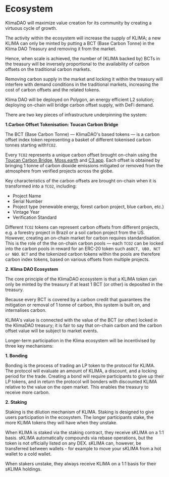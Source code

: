 # Ecosystem

KlimaDAO will maximize value creation for its community by creating a virtuous cycle of growth.&#x20;

The activity within the ecosystem will increase the supply of KLIMA; a new KLIMA can only be minted by putting a BCT (Base Carbon Tonne) in the Klima DAO Treasury and removing it from the market.&#x20;

Hence, when scale is achieved, the number of (KLIMA backed by) BCTs in the treasury will be inversely proportional to the availability of carbon offsets on the traditional carbon markets.&#x20;

Removing carbon supply in the market and locking it within the treasury will interfere with demand conditions in the traditional markets, increasing the cost of carbon offsets and the related tokens.&#x20;

Klima DAO will be deployed on Polygon, an energy efficient L2 solution; deploying on-chain will bridge carbon offset supply, with DeFi demand.

There are two key pieces of infrastructure underpinning the system:

**1.Carbon Offset Tokenisation: Toucan Carbon Bridge**

The BCT (Base Carbon Tonne) — KlimaDAO's based tokens — is a carbon offset index token representing a basket of different tokenised carbon tonnes starting with`TCO2`.

Every `TCO2` represents a unique carbon offset brought on-chain using the [Toucan Carbon Bridge](https://docs.toucan.earth/protocol/modules/carbon-bridge), [Moss.earth](https://moss.earth/) and [C3.app](https://www.c3.app/). Each offset is obtained by bringing 1 tonne of carbon dioxide emissions mitigated or removed from the atmosphere from verified projects across the globe.&#x20;

Key characteristics of the carbon offsets are brought on-chain when it is transformed into a `TCO2`, including:

* Project Name
* Serial Number
* Project type (renewable energy, forest carbon project, blue carbon, etc.)
* Vintage Year
* Verification Standard

Different `TCO2` tokens can represent carbon offsets from different projects, e.g. a forestry project in Brazil or a soil carbon project from the US. However, creating an on-chain market for carbon requires standardisation. This is the role of the the on-chain carbon pools — each `TCO2` can be locked into the carbon pools in reward for an ERC-20 token such as`BCT, UBO, NCT or NBO`. `BCT` and the tokenized carbon tokens within the pools are therefore carbon index tokens, based on various offsets from multiple projects.

**2. Klima DAO Ecosystem**

The core principle of the KlimaDAO ecosystem is that a KLIMA token can only be minted by the treasury if at least 1 BCT (or other) is deposited in the treasury.

Because every BCT is covered by a carbon credit that guarantees the mitigation or removal of 1 tonne of carbon, this system is built on, and internalises carbon.&#x20;

KLIMA's value is connected with the value of the BCT (or other) locked in the KlimaDAO treasury; it is fair to say that on-chain carbon and the carbon offset value will be subject to market events.&#x20;

Longer-term participation in the Klima ecosystem will be incentivised by three key mechanisms:&#x20;

**1. Bonding**

Bonding is the process of trading an LP token to the protocol for KLIMA. The protocol will evaluate an amount of KLIMA, a discount, and a locking period for the trade. Creating a bond will require participants to give up their LP tokens, and in return the protocol will bonders with discounted KLIMA relative to the value on the open market. This enables the treasury to receive more carbon.&#x20;

**2. Staking**

Staking is the dilution mechanism of KLIMA. Staking is designed to give users participation in the ecosystem.  The longer participants stake, the more KLIMA tokens they will have when they unstake. &#x20;

When KLIMA is staked via the staking contract, they receive sKLIMA on a 1:1 basis. sKLIMA automatically compounds via rebase operations, but the token is not officially listed on any DEX. sKLIMA can, however, be transferred between wallets - for example to move your sKLIMA from a hot wallet to a cold wallet.&#x20;

When stakers unstake, they always receive KLIMA on a 1:1 basis for their sKLIMA holdings.&#x20;
